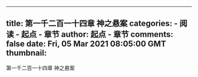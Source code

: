 
---
title: 第一千二百一十四章 神之悬案
categories: 
    - 阅读
    - 起点 - 章节
author: 起点 - 章节
comments: false
date: Fri, 05 Mar 2021 08:05:00 GMT
thumbnail: 
---

<div>   
第一千二百一十四章 神之悬案  
</div>
            